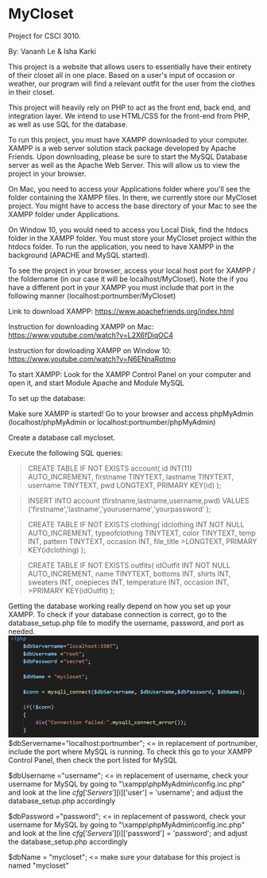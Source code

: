 # MyCloset
Project for CSCI 3010.

By: Vananh Le & Isha Karki

This project is a website that allows users to essentially have their entirety of 
their closet all in one place. Based on a user's input of occasion or weather, our program will
find a relevant outfit for the user from the clothes in their closet. 

This project will heavily rely on PHP to act as the front end, back end, and integration layer. We intend to
use HTML/CSS for the front-end from PHP, as well as use SQL for the database.

To run this project, you must have XAMPP downloaded to your computer. XAMPP is a web server solution stack package developed by Apache Friends. Upon downloading, 
please be sure to start the MySQL Database server as well as the Apache Web Server. This will allow us to view the project in your browser.

On Mac, you need to access your Applications folder where you'll see the folder containing the XAMPP files. In there, we currently store our MyCloset project. 
You might have to access the base directory of your Mac to see the XAMPP folder under Applications.

On Window 10, you would need to access you Local Disk, find the htdocs folder in the XAMPP folder. You must store your MyCloset project within the htdocs folder. To run the application, you need to have XAMPP in the background (APACHE and MySQL started). 

To see the project in your browser, access your local host port for XAMPP / the foldername (in our case it will be localhost/MyCloset). Note the if you have a different port in your XAMPP you must include that port in the following manner (localhost:portnumber/MyCloset) 

Link to download XAMPP: https://www.apachefriends.org/index.html

Instruction for downloading XAMPP on Mac: https://www.youtube.com/watch?v=L2X6fDiqOC4

Instruction for dowloading XAMPP on Window 10: https://www.youtube.com/watch?v=N6ENnaRotmo

To start XAMPP: Look for the XAMPP Control Panel on your computer and open it, and start Module Apache and Module MySQL

To set up the database:

Make sure XAMPP is started! Go to your browser and access phpMyAdmin (localhost/phpMyAdmin or localhost:portnumber/phpMyAdmin)

Create a database call mycloset.

Execute the following SQL queries:

>CREATE TABLE IF NOT EXISTS account(
>    id INT(11) AUTO_INCREMENT, 
>    firstname TINYTEXT,
>    lastname TINYTEXT,
>    username TINYTEXT,
>    pwd LONGTEXT,
>    PRIMARY KEY(id)
);

>INSERT INTO account
>   (firstname,lastname,username,pwd)
>VALUES
>    ('firstname','lastname','yourusername',’yourpassword’
);

>CREATE TABLE IF NOT EXISTS clothing( idclothing INT NOT NULL AUTO_INCREMENT, typeofclothing TINYTEXT, color TINYTEXT, temp INT, pattern TINYTEXT, occasion INT, file_title >LONGTEXT, PRIMARY KEY(idclothing) 
);

>CREATE TABLE IF NOT EXISTS outfits( idOutfit INT NOT NULL AUTO_INCREMENT, name TINYTEXT, bottoms INT, shirts INT, sweaters INT, onepieces INT, temperature INT, occasion INT, >PRIMARY KEY(idOutfit) );

Getting the database working really depend on how you set up your XAMPP. To check if your database connection is correct, go to the database_setup.php file to modify the username, password, and port as needed. 
![data_setup](screenshots/database_instruction.png)
$dbServername="localhost:portnumber"; <= in replacement of portnumber, include the port where MySQL is running. To check this go to your XAMPP Control Panel, then check the port listed for MySQL

$dbUsername ="username"; <= in replacement of username, check your username for MySQL by going to "\xampp\phpMyAdmin\config.inc.php" and look at the line $cfg['Servers'][$i]['user'] = 'username'; and adjust the  database_setup.php accordingly

$dbPassword ="password"; <= in replacement of password, check your username for MySQL by going to "\xampp\phpMyAdmin\config.inc.php" and look at the line $cfg['Servers'][$i]['password'] = 'password'; and adjust the  database_setup.php accordingly

$dbName = "mycloset"; <= make sure your database for this project is named "mycloset"



